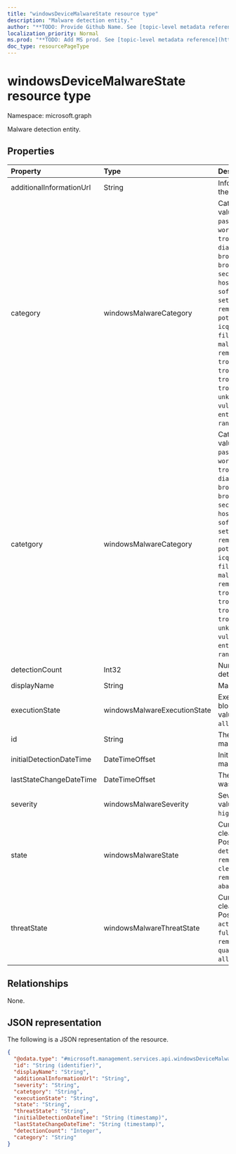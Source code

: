 ```yaml
---
title: "windowsDeviceMalwareState resource type"
description: "Malware detection entity."
author: "**TODO: Provide Github Name. See [topic-level metadata reference](https://msgo.azurewebsites.net/add/document/guidelines/metadata.html#topic-level-metadata)**"
localization_priority: Normal
ms.prod: "**TODO: Add MS prod. See [topic-level metadata reference](https://msgo.azurewebsites.net/add/document/guidelines/metadata.html#topic-level-metadata)**"
doc_type: resourcePageType
---
```


# windowsDeviceMalwareState resource type


Namespace: microsoft.graph

Malware detection entity.

## Properties
|Property|Type|Description|
|:---|:---|:---|
|additionalInformationUrl|String|Information URL to learn more about the malware|
|category|windowsMalwareCategory|Category of the malware. Possible values are: `invalid`, `adware`, `spyware`, `passwordStealer`, `trojanDownloader`, `worm`, `backdoor`, `remoteAccessTrojan`, `trojan`, `emailFlooder`, `keylogger`, `dialer`, `monitoringSoftware`, `browserModifier`, `cookie`, `browserPlugin`, `aolExploit`, `nuker`, `securityDisabler`, `jokeProgram`, `hostileActiveXControl`, `softwareBundler`, `stealthNotifier`, `settingsModifier`, `toolBar`, `remoteControlSoftware`, `trojanFtp`, `potentialUnwantedSoftware`, `icqExploit`, `trojanTelnet`, `exploit`, `filesharingProgram`, `malwareCreationTool`, `remote_Control_Software`, `tool`, `trojanDenialOfService`, `trojanDropper`, `trojanMassMailer`, `trojanMonitoringSoftware`, `trojanProxyServer`, `virus`, `known`, `unknown`, `spp`, `behavior`, `vulnerability`, `policy`, `enterpriseUnwantedSoftware`, `ransom`, `hipsRule`.|
|catetgory|windowsMalwareCategory|Category of the malware. Possible values are: `invalid`, `adware`, `spyware`, `passwordStealer`, `trojanDownloader`, `worm`, `backdoor`, `remoteAccessTrojan`, `trojan`, `emailFlooder`, `keylogger`, `dialer`, `monitoringSoftware`, `browserModifier`, `cookie`, `browserPlugin`, `aolExploit`, `nuker`, `securityDisabler`, `jokeProgram`, `hostileActiveXControl`, `softwareBundler`, `stealthNotifier`, `settingsModifier`, `toolBar`, `remoteControlSoftware`, `trojanFtp`, `potentialUnwantedSoftware`, `icqExploit`, `trojanTelnet`, `exploit`, `filesharingProgram`, `malwareCreationTool`, `remote_Control_Software`, `tool`, `trojanDenialOfService`, `trojanDropper`, `trojanMassMailer`, `trojanMonitoringSoftware`, `trojanProxyServer`, `virus`, `known`, `unknown`, `spp`, `behavior`, `vulnerability`, `policy`, `enterpriseUnwantedSoftware`, `ransom`, `hipsRule`.|
|detectionCount|Int32|Number of times the malware is detected|
|displayName|String|Malware name|
|executionState|windowsMalwareExecutionState|Execution status of the malware like blocked/executing etc. Possible values are: `unknown`, `blocked`, `allowed`, `running`, `notRunning`.|
|id|String|The unique Identifier. This is malware id.|
|initialDetectionDateTime|DateTimeOffset|Initial detection datetime of the malware|
|lastStateChangeDateTime|DateTimeOffset|The last time this particular threat was changed|
|severity|windowsMalwareSeverity|Severity of the malware. Possible values are: `unknown`, `low`, `moderate`, `high`, `severe`.|
|state|windowsMalwareState|Current status of the malware like cleaned/quarantined/allowed etc. Possible values are: `unknown`, `detected`, `cleaned`, `quarantined`, `removed`, `allowed`, `blocked`, `cleanFailed`, `quarantineFailed`, `removeFailed`, `allowFailed`, `abandoned`, `blockFailed`.|
|threatState|windowsMalwareThreatState|Current status of the malware like cleaned/quarantined/allowed etc. Possible values are: `active`, `actionFailed`, `manualStepsRequired`, `fullScanRequired`, `rebootRequired`, `remediatedWithNonCriticalFailures`, `quarantined`, `removed`, `cleaned`, `allowed`, `noStatusCleared`.|

## Relationships
None.

## JSON representation
The following is a JSON representation of the resource.
<!-- {
  "blockType": "resource",
  "keyProperty": "id",
  "@odata.type": "microsoft.management.services.api.windowsDeviceMalwareState",
  "baseType": "",
  "openType": false
}
-->
``` json
{
  "@odata.type": "#microsoft.management.services.api.windowsDeviceMalwareState",
  "id": "String (identifier)",
  "displayName": "String",
  "additionalInformationUrl": "String",
  "severity": "String",
  "catetgory": "String",
  "executionState": "String",
  "state": "String",
  "threatState": "String",
  "initialDetectionDateTime": "String (timestamp)",
  "lastStateChangeDateTime": "String (timestamp)",
  "detectionCount": "Integer",
  "category": "String"
}
```

